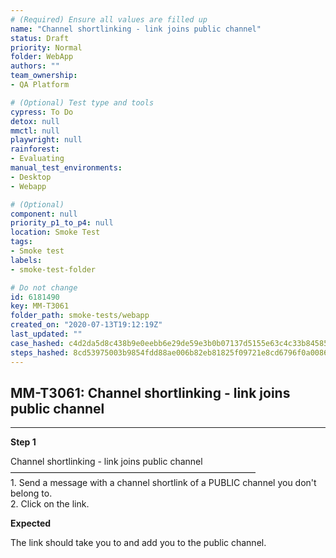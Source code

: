 ```yaml
---
# (Required) Ensure all values are filled up
name: "Channel shortlinking - link joins public channel"
status: Draft
priority: Normal
folder: WebApp
authors: ""
team_ownership: 
- QA Platform

# (Optional) Test type and tools
cypress: To Do
detox: null
mmctl: null
playwright: null
rainforest: 
- Evaluating
manual_test_environments: 
- Desktop
- Webapp

# (Optional)
component: null
priority_p1_to_p4: null
location: Smoke Test
tags: 
- Smoke test
labels: 
- smoke-test-folder

# Do not change
id: 6181490
key: MM-T3061
folder_path: smoke-tests/webapp
created_on: "2020-07-13T19:12:19Z"
last_updated: ""
case_hashed: c4d2da5d8c438b9e0eebb6e29de59e3b0b07137d5155e63c4c33b8458520bb198db2af54980cb3db0d2b2099159173df
steps_hashed: 8cd53975003b9854fdd88ae006b82eb81825f09721e8cd6796f0a0086ed62104b72895f8534f5791d629ea4562350df6
---
```


## MM-T3061: Channel shortlinking - link joins public channel

---

**Step 1**

Channel shortlinking - link joins public channel\
————————————————————————————\
1\. Send a message with a channel shortlink of a PUBLIC channel you don't belong to.\
2\. Click on the link.

**Expected**

The link should take you to and add you to the public channel.
